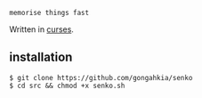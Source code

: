 `memorise things fast`

Written in [curses](https://docs.python.org/3/howto/curses.html).

## installation

```console
$ git clone https://github.com/gongahkia/senko
$ cd src && chmod +x senko.sh
```
